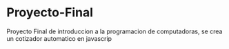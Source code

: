 # Proyecto-Final
Proyecto Final de introduccion a la programacion de computadoras, se crea un cotizador automatico en javascrip
